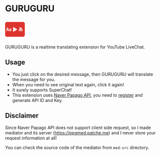 # GURUGURU

![Logo](src/res/logo64.png)

GURUGURU is a realtime translating extension for YouTube LiveChat. 

## Usage
 * You just click on the desired message, then GURUGURU will translate the message for you.
 * When you need to see original text again, click it again!
 * It surely supports SuperChat!
 * This extension uses [Naver Papago API](https://developers.naver.com/docs/papago/README.md), you need to [register](https://developers.naver.com/apps/#/register) and generate API ID and Key.

## Disclaimer
Since Naver Papago API does not support client side request, so I made mediator and its server (https://ppgmed.patche.me) and I never store your request information at all!

You can check the source code of the mediator from `med-src` directory.

